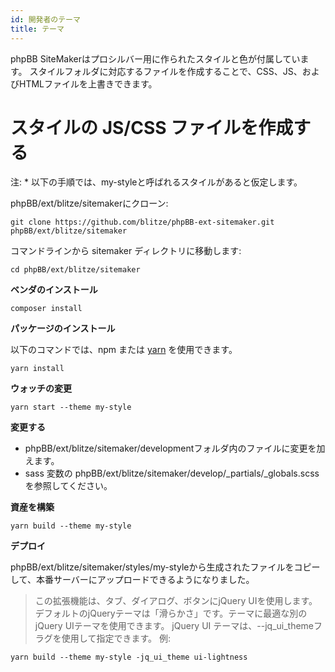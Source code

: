 ```yaml
---
id: 開発者のテーマ
title: テーマ
---
```


phpBB SiteMakerはプロシルバー用に作られたスタイルと色が付属しています。 スタイルフォルダに対応するファイルを作成することで、CSS、JS、およびHTMLファイルを上書きできます。

# スタイルの JS/CSS ファイルを作成する

注: * 以下の手順では、my-styleと呼ばれるスタイルがあると仮定します。

phpBB/ext/blitze/sitemakerにクローン:

    git clone https://github.com/blitze/phpBB-ext-sitemaker.git phpBB/ext/blitze/sitemaker
    

コマンドラインから sitemaker ディレクトリに移動します:

    cd phpBB/ext/blitze/sitemaker
    

**ベンダのインストール**

    composer install
    

**パッケージのインストール**

以下のコマンドでは、npm または [yarn](https://yarnpkg.com) を使用できます。

    yarn install
    

**ウォッチの変更**

    yarn start --theme my-style
    

**変更する**

* phpBB/ext/blitze/sitemaker/developmentフォルダ内のファイルに変更を加えます。
* sass 変数の phpBB/ext/blitze/sitemaker/develop/_partials/_globals.scss を参照してください。

**資産を構築**

    yarn build --theme my-style
    

**デプロイ**

phpBB/ext/blitze/sitemaker/styles/my-styleから生成されたファイルをコピーして、本番サーバーにアップロードできるようになりました。

> この拡張機能は、タブ、ダイアログ、ボタンにjQuery UIを使用します。 デフォルトのjQueryテーマは「滑らかさ」です。テーマに最適な別のjQuery UIテーマを使用できます。 jQuery UI テーマは、--jq_ui_themeフラグを使用して指定できます。 例:

    yarn build --theme my-style -jq_ui_theme ui-lightness